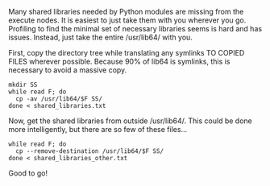 Many shared libraries needed by Python modules are missing from the execute nodes. 
It is easiest to just take them with you wherever you go. 
Profiling to find the minimal set of necessary libraries seems is hard and has issues. 
Instead, just take the entire /usr/lib64/ with you. 

First, copy the directory tree while translating any symlinks TO COPIED FILES wherever possible.
Because 90% of lib64 is symlinks, this is necessary to avoid a massive copy.
```
mkdir SS
while read F; do
  cp -av /usr/lib64/$F SS/
done < shared_libraries.txt
```
Now, get the shared libraries from outside /usr/lib64/.
This could be done more intelligently, but there are so few of these files...
```
while read F; do
  cp --remove-destination /usr/lib64/$F SS/
done < shared_libraries_other.txt
```
Good to go!
